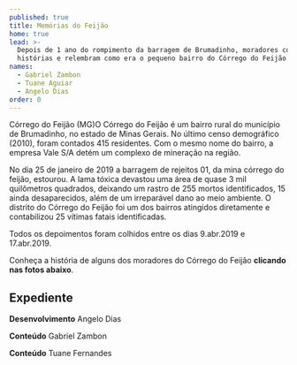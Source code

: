 ```yaml
---
published: true
title: Memórias do Feijão
home: true
lead: >-
  Depois de 1 ano do rompimento da barragem de Brumadinho, moradores contam
  histórias e relembram como era o pequeno bairro do Córrego do Feijão.
names:
  - Gabriel Zambon
  - Tuane Aguiar
  - Angelo Dias
order: 0
---
```

<span class="location">Córrego do Feijão (MG)</span>O Córrego do Feijão é um bairro rural do município de Brumadinho, no estado de Minas Gerais. No último censo demográfico (2010), foram contados 415 residentes. Com o mesmo nome do bairro, a empresa Vale S/A detém um complexo de mineração na região.

<div class="video" data-size="small" title="Título descritivo do vídeo para acessibilidade" data-video="Z_-epdpKjrk"></div>

No dia 25 de janeiro de 2019 a barragem de rejeitos 01, da mina córrego do feijão, estourou. A lama tóxica devastou uma área de quase 3 mil quilômetros quadrados, deixando um rastro de 255 mortos identificados, 15 ainda desaparecidos, além de um irreparável dano ao meio ambiente. O distrito do Córrego do Feijão foi um dos bairros atingidos diretamente e contabilizou 25 vítimas fatais identificadas.

Todos os depoimentos foram colhidos entre os dias 9.abr.2019 e 17.abr.2019.

Conheça a história de alguns dos moradores do Córrego do Feijão **clicando nas fotos abaixo**.

<div class="mosaic"></div>

## Expediente

<div class="staff">

**Desenvolvimento** Angelo Dias

**Conteúdo** Gabriel Zambon

**Conteúdo** Tuane Fernandes

</div>
